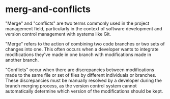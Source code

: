 # merg-and-conflicts

"Merge" and "conflicts" are two terms commonly used in the project management field, particularly in the context of software development and version control management with systems like Git.

"Merge" refers to the action of combining two code branches or two sets of changes into one. This often occurs when a developer wants to integrate modifications they've made in one branch with modifications made in another branch.

"Conflicts" occur when there are discrepancies between modifications made to the same file or set of files by different individuals or branches. These discrepancies must be manually resolved by a developer during the branch merging process, as the version control system cannot automatically determine which version of the modifications should be kept.
